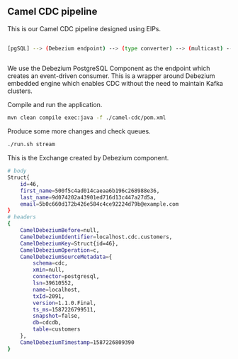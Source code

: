 ## Camel CDC pipeline

This is our Camel CDC pipeline designed using EIPs.

```sh
                                                                       |--> (format converter) --> [JSON queue]
[pgSQL] --> (Debezium endpoint) --> (type converter) --> (multicast) --|
                                                                       |--> (format converter) --> [XML queue]
```

We use the Debezium PostgreSQL Component as the endpoint which creates an event-driven consumer. This is a wrapper
around Debezium embedded engine which enables CDC without the need to maintain Kafka clusters.

Compile and run the application.

```sh
mvn clean compile exec:java -f ./camel-cdc/pom.xml
```

Produce some more changes and check queues.

```sh
./run.sh stream
```

This is the Exchange created by Debezium component.

```sh
# body
Struct{
    id=46,
    first_name=500f5c4ad014caeaa6b196c268988e36,
    last_name=9d074202a43901ed716d13c447a27d5a,
    email=5b0c660d172b426e584c4ce92224d79b@example.com
}
# headers
{
    CamelDebeziumBefore=null,
    CamelDebeziumIdentifier=localhost.cdc.customers,
    CamelDebeziumKey=Struct{id=46},
    CamelDebeziumOperation=c,
    CamelDebeziumSourceMetadata={
        schema=cdc,
        xmin=null,
        connector=postgresql,
        lsn=39610552,
        name=localhost,
        txId=2091,
        version=1.1.0.Final,
        ts_ms=1587226799511,
        snapshot=false,
        db=cdcdb,
        table=customers
    },
    CamelDebeziumTimestamp=1587226809390
}
```
